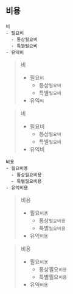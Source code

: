 ## 비용




```
비  
- 필요비  
  - 통상필요비  
  - 특별필요비  
- 유익비  
```
> 비  
> - 필요`비` 
>   - 통상`필요비`
>   - 특별`필요비`
> - 유익`비`

> 비  
> - 필요비 
>   - 통상`필요비`
>   - 특별`필요비`
> - 유익비
```
비용
- 필요비용
  - 통상필요비용
  - 특별필요비용
- 유익비용
```
> 비용
> - 필요`비용`
>   - 통상`필요비용`
>   - 특별`필요비용`
> - 유익`비용`

> 비용
> - 필요`비용`
>   - 통상필요`비용`
>   - 특별필요`비용`
> - 유익`비용`

